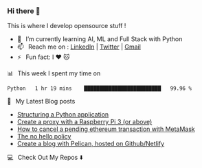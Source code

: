 ### Hi there 👋

This is where I develop opensource stuff !

* 🌱⠀I’m currently learning AI, ML and Full Stack with Python</li>
* 📫⠀Reach me on : [LinkedIn](https://www.linkedin.com/in/mathieudugue/) | [Twitter](https://twitter.com/mattiooFR) | [Gmail](mailto:dugue.mathieu@gmail.com?subject=Hello%20Mathieu,%20From%20Github)
* ⚡⠀Fun fact: I ❤️ 🐱

📊⠀This week I spent my time on

<!--START_SECTION:waka-->
```text
Python   1 hr 19 mins    █████████████████████████   99.96 % 
```
<!--END_SECTION:waka-->

📕⠀My Latest Blog posts

<!-- BLOG-POST-LIST:START -->
- [Structuring a Python application](https://dev.to/mattioo/structuring-a-python-application-4a78)
- [Create a proxy with a Raspberry Pi 3 (or above)](https://dev.to/mattioo/create-a-proxy-with-a-raspberry-pi-3-or-above-1gbc)
- [How to cancel a pending ethereum transaction with MetaMask](https://dev.to/mattioo/how-to-cancel-a-pending-ethereum-transaction-with-metamask-4aah)
- [The no hello policy](https://dev.to/mattioo/the-no-hello-policy-13hn)
- [Create a blog with Pelican, hosted on Github/Netlify](https://dev.to/mattioo/create-a-blog-with-pelican-hosted-on-github-netlify-498p)
<!-- BLOG-POST-LIST:END -->

💻⠀Check Out My Repos ⬇️

<!--
**MattiooFR/MattiooFR** is a ✨ _special_ ✨ repository because its `README.md` (this file) appears on your GitHub profile.

Here are some ideas to get you started:

- 🔭 I’m currently working on ...
- 🌱 I’m currently learning ...
- 👯 I’m looking to collaborate on ...
- 🤔 I’m looking for help with ...
- 💬 Ask me about ...
- 📫 How to reach me: ...
- 😄 Pronouns: ...
- ⚡ Fun fact: ...
-->
